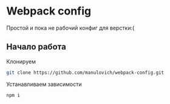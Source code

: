 # Webpack config

Простой и пока не рабочий конфиг для верстки:(

## Начало работа

Клонируем
```bash
git clone https://github.com/manulovich/webpack-config.git
```

Устанавливаем зависимости
```
npm i
```